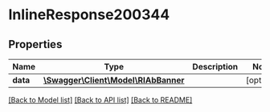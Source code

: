 # InlineResponse200344

## Properties
Name | Type | Description | Notes
------------ | ------------- | ------------- | -------------
**data** | [**\Swagger\Client\Model\RlAbBanner**](RlAbBanner.md) |  | [optional] 

[[Back to Model list]](../../README.md#documentation-for-models) [[Back to API list]](../../README.md#documentation-for-api-endpoints) [[Back to README]](../../README.md)

